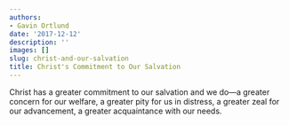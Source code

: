 ```yaml
---
authors:
- Gavin Ortlund
date: '2017-12-12'
description: ''
images: []
slug: christ-and-our-salvation
title: Christ's Commitment to Our Salvation
---
```


Christ has a greater commitment to our salvation and we do—a greater concern for our welfare, a greater pity for us in distress, a greater zeal for our advancement, a greater acquaintance with our needs.